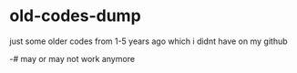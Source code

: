 # old-codes-dump
just some older codes from 1-5 years ago which i didnt have on my github

-# may or may not work anymore
